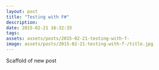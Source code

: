 ```yaml
---
layout: post
title: "Testing with F#"
description: 
date: 2015-02-21 16:32:33
tags: 
assets: assets/posts/2015-02-21-testing-with-f-
image: assets/posts/2015-02-21-testing-with-f-/title.jpg
---
```


Scaffold of new post
